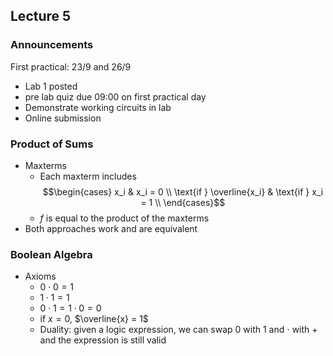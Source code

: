 ## Lecture 5

### Announcements
First practical: 23/9 and 26/9
- Lab 1 posted
- pre lab quiz due 09:00 on first practical day
- Demonstrate working circuits in lab
- Online submission

### Product of Sums
- Maxterms
	- Each maxterm includes $$\begin{cases} x_i & x_i = 0 \\ \text{if } \overline{x_i} & \text{if } x_i = 1 \\ \end{cases}$$
	- $f$ is equal to the product of the maxterms
- Both approaches work and are equivalent

### Boolean Algebra
- Axioms
	- $0 \cdot 0 = 1$
	- $1 \cdot 1 = 1$
	- $0 \cdot 1 = 1 \cdot 0 = 0$
	- if $x = 0$, $\overline{x} = 1$
	- Duality: given a logic expression, we can swap 0 with 1 and $\cdot$ with + and the expression is still valid
